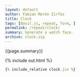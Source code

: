 ```yaml
---
layout: default
author: Fabian Morón Zirfas
title: Clock
tags: [Basil.js, repeat, form, ]
permalink: /repeat/clock/
summary: Generate a watch face.
archive: clock.zip
---
```


<div class="hero">{{page.summary}}</div>


<!-- more -->

{% include out.html %}

```js
{% include_relative clock.jsx %}
```



